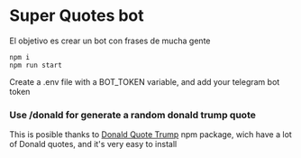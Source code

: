 # Super Quotes bot

El objetivo es crear un bot con frases de mucha gente

```
npm i
npm run start
```

Create a .env file with a BOT_TOKEN variable, and add your telegram bot token

### Use /donald for generate a random donald trump quote

This is posible thanks to [Donald Quote Trump](https://www.npmjs.com/package/donald-quotes-trump) npm package, wich have a lot of Donald quotes, and it's very easy to install
